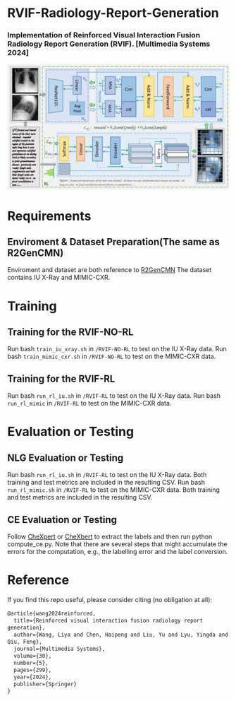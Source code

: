 # RVIF-Radiology-Report-Generation
### Implementation of Reinforced Visual Interaction Fusion Radiology Report Generation (RVIF). [Multimedia Systems 2024]
<div align="center">
  <img src="https://github.com/200084/RVIF-Radiology-Report-Generation/blob/main/RVIF.jpg">
</div>

# Requirements 
## Enviroment & Dataset Preparation(The same as R2GenCMN)
Enviroment and dataset are both reference to [R2GenCMN](https://github.com/zhjohnchan/R2GenCMN)
The dataset contains IU X-Ray and MIMIC-CXR.

# Training
## Training for the RVIF-NO-RL
Run bash `train_iu_xray.sh` in `/RVIF-NO-RL` to test on the IU X-Ray data.
Run bash `train_mimic_cxr.sh` in `/RVIF-NO-RL` to test on the MIMIC-CXR data.
## Training for the RVIF-RL
Run bash `run_rl_iu.sh` in `/RVIF-RL` to test on the IU X-Ray data.
Run bash `run_rl_mimic` in `/RVIF-RL` to test on the MIMIC-CXR data.

# Evaluation or Testing 
## NLG Evaluation or Testing
Run bash `run_rl_iu.sh` in `/RVIF-RL` to test on the IU X-Ray data. Both training and test metrics are included in the resulting CSV.
Run bash `run_rl_mimic.sh` in `/RVIF-RL` to test on the MIMIC-CXR data. Both training and test metrics are included in the resulting CSV.
## CE Evaluation or Testing
Follow [CheXpert](https://github.com/MIT-LCP/mimic-cxr/tree/master/txt/chexpert) or [CheXbert](https://github.com/stanfordmlgroup/CheXbert) to extract the labels and then run python compute_ce.py. Note that there are several steps that might accumulate the errors for the computation, e.g., the labelling error and the label conversion. 

# Reference
If you find this repo useful, please consider citing (no obligation at all):
```
@article{wang2024reinforced,
  title={Reinforced visual interaction fusion radiology report generation},
  author={Wang, Liya and Chen, Haipeng and Liu, Yu and Lyu, Yingda and Qiu, Feng},
  journal={Multimedia Systems},
  volume={30},
  number={5},
  pages={299},
  year={2024},
  publisher={Springer}
}
```
